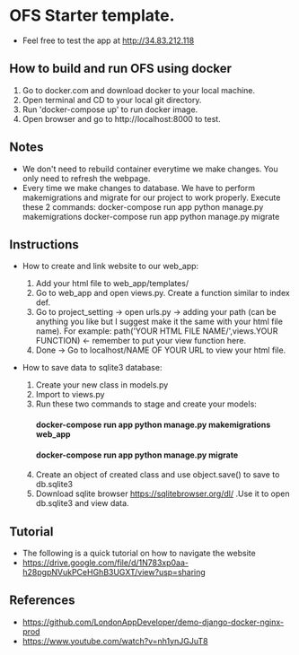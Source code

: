 # OFS Starter template.

- Feel free to test the app at http://34.83.212.118
## How to build and run OFS using docker

 1. Go to docker.com and download docker to your local machine.
 2. Open terminal and CD to your local git directory.
 3. Run 'docker-compose up' to run docker image.
 4. Open browser and go to http://localhost:8000 to test.

## Notes
- We don't need to rebuild container everytime we make changes. You only need to refresh the webpage.
- Every time we make changes to database. We have to perform makemigrations and migrate for our project to work properly. Execute these 2 commands:
    docker-compose run app python manage.py makemigrations
    docker-compose run app python manage.py migrate

## Instructions
- How to create and link website to our web_app:
    1. Add your html file to web_app/templates/ 
    2. Go to web_app and open views.py. Create a function similar to index def.
    3. Go to project_setting -> open urls.py -> adding your path (can be anything you like but I suggest make it the same with your html file name). For example:
        path('YOUR HTML FILE NAME/',views.YOUR FUNCTION) <- remember to put your view function here.
    4. Done -> Go to localhost/NAME OF YOUR URL to view your html file.

- How to save data to sqlite3 database:
    1. Create your new class in models.py
    2. Import to views.py
    3. Run these two commands to stage and create your models:
        #### docker-compose run app python manage.py makemigrations web_app
        #### docker-compose run app python manage.py migrate
    4. Create an object of created class and use object.save() to save to db.sqlite3
    5. Download sqlite browser https://sqlitebrowser.org/dl/ .Use it to open db.sqlite3 and view data.

## Tutorial
- The following is a quick tutorial on how to navigate the website
- https://drive.google.com/file/d/1N783xp0aa-h28pgpNVukPCeHGhB3UGXT/view?usp=sharing
    
## References
- https://github.com/LondonAppDeveloper/demo-django-docker-nginx-prod
- https://www.youtube.com/watch?v=nh1ynJGJuT8
